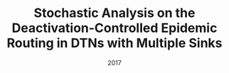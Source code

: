 ---
title: "Stochastic Analysis on the Deactivation-Controlled Epidemic Routing in DTNs with Multiple Sinks"
authors:
- Huawei Huang
- Song Guo
- Peng Li
- Toshiaki Miyazaki


date: "2017"
doi: ""

# Publication type.
# 1 = Conference paper; 2 = Journal article;
# 3 = Preprint Paper; 4 = Report; 5 = Book; 6 = Book section;
# 7 = Thesis; 8 = Patent
publication_types: ["2"]

# Publication name and optional abbreviated publication name.
publication: "*Ad Hoc & Sensor Wireless Networks*"
publication_short: "AHSWN"

url_pdf: http://www.oldcitypublishing.com/journals/ahswn-home/ahswn-issue-contents/ahswn-volume-38-number-1-4-2017/ahswn-38-1-4-p-143-167/
# url_code: ''
# url_dataset: ''
# url_poster: ''
# url_project: ''
# url_slides: ''
# url_video: ''

---